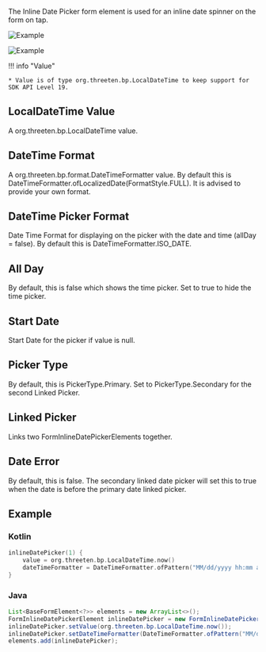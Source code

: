 The Inline Date Picker form element is used for an inline date spinner on the form on tap.

![Example](../../images/InlineDateTimePicker.png)

![Example](../../images/InlineDateStartAndEnd.png)

!!! info "Value"

    * Value is of type org.threeten.bp.LocalDateTime to keep support for SDK API Level 19.

## LocalDateTime Value

A org.threeten.bp.LocalDateTime value.

## DateTime Format

A org.threeten.bp.format.DateTimeFormatter value. By default this is DateTimeFormatter.ofLocalizedDate(FormatStyle.FULL). It is advised to provide your own format.

## DateTime Picker Format

Date Time Format for displaying on the picker with the date and time (allDay = false). By default this is DateTimeFormatter.ISO_DATE. 

## All Day

By default, this is false which shows the time picker.
Set to true to hide the time picker.

## Start Date

Start Date for the picker if value is null.

## Picker Type

By default, this is PickerType.Primary.
Set to PickerType.Secondary for the second Linked Picker.

## Linked Picker

Links two FormInlineDatePickerElements together.

## Date Error

By default, this is false.
The secondary linked date picker will set this to true when the date is 
before the primary date linked picker.

## Example

### Kotlin

```kotlin
inlineDatePicker(1) {
    value = org.threeten.bp.LocalDateTime.now()
    dateTimeFormatter = DateTimeFormatter.ofPattern("MM/dd/yyyy hh:mm a", Locale.US)
}
```

### Java

```java
List<BaseFormElement<?>> elements = new ArrayList<>();
FormInlineDatePickerElement inlineDatePicker = new FormInlineDatePickerElement(Tag.InlineDatePicker.ordinal());
inlineDatePicker.setValue(org.threeten.bp.LocalDateTime.now());
inlineDatePicker.setDateTimeFormatter(DateTimeFormatter.ofPattern("MM/dd/yyyy hh:mm a", Locale.US));
elements.add(inlineDatePicker);
```
